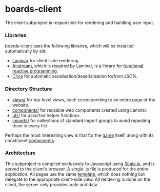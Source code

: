# boards-client

The client subproject is responsible for rendering and handling user input.

### Libraries

boards-client uses the following libraries, which will be installed automatically by sbt:

* [Laminar](https://laminar.dev/) for client-side rendering.
* [Airstream](https://github.com/raquo/Airstream), which is required by Laminar, is a library for [functional reactive programming](https://en.wikipedia.org/wiki/Functional_reactive_programming).
* [Circe](https://circe.github.io/circe/) for automatic serialisation/deserialisation to/from JSON.

### Directory Structure

* [views/](./src/main/scala/boards/views) for top-level views, each corresponding to an entire page of the website.
* [components/](./src/main/scala/boards/components) for reusable web components created using Laminar.
* [util/](./src/main/scala/boards/util) for assorted helper functions.
* [imports/](./src/main/scala/boards/imports) for collections of standard import groups to avoid repeating them in every file.

Perhaps the most interesting view is that for the [game](./src/main/scala/boards/views/GameView.scala) itself, along with its constituent [components](./src/main/scala/boards/components/game).

### Architecture

This subproject is compiled exclusively to Javascript using [Scala.js](https://www.scala-js.org/), and is served to the client's browser. A single .js file is produced for the entire application. All pages use the same [template](../serversrc/main/twirl/views/PageTemplate.scala.html), which does nothing but delegate to the appropriate client-side view. All rendering is done on the client, the server only provides code and data.
